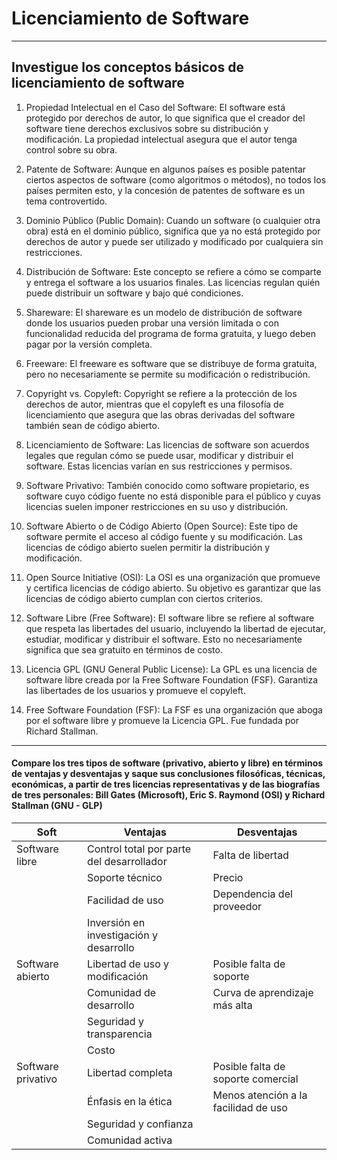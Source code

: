 # Licenciamiento de Software
----
Investigue los conceptos básicos de licenciamiento de software
----
1. Propiedad Intelectual en el Caso del Software: El software está protegido por derechos de autor, lo que significa que el creador del software tiene derechos exclusivos sobre su distribución y modificación. La propiedad intelectual asegura que el autor tenga control sobre su obra.

2. Patente de Software: Aunque en algunos países es posible patentar ciertos aspectos de software (como algoritmos o métodos), no todos los países permiten esto, y la concesión de patentes de software es un tema controvertido.

3. Dominio Público (Public Domain): Cuando un software (o cualquier otra obra) está en el dominio público, significa que ya no está protegido por derechos de autor y puede ser utilizado y modificado por cualquiera sin restricciones.

4. Distribución de Software: Este concepto se refiere a cómo se comparte y entrega el software a los usuarios finales. Las licencias regulan quién puede distribuir un software y bajo qué condiciones.

5. Shareware: El shareware es un modelo de distribución de software donde los usuarios pueden probar una versión limitada o con funcionalidad reducida del programa de forma gratuita, y luego deben pagar por la versión completa.

6. Freeware: El freeware es software que se distribuye de forma gratuita, pero no necesariamente se permite su modificación o redistribución.

7. Copyright vs. Copyleft: Copyright se refiere a la protección de los derechos de autor, mientras que el copyleft es una filosofía de licenciamiento que asegura que las obras derivadas del software también sean de código abierto.

8. Licenciamiento de Software: Las licencias de software son acuerdos legales que regulan cómo se puede usar, modificar y distribuir el software. Estas licencias varían en sus restricciones y permisos.

9. Software Privativo: También conocido como software propietario, es software cuyo código fuente no está disponible para el público y cuyas licencias suelen imponer restricciones en su uso y distribución.

10. Software Abierto o de Código Abierto (Open Source): Este tipo de software permite el acceso al código fuente y su modificación. Las licencias de código abierto suelen permitir la distribución y modificación.

11. Open Source Initiative (OSI): La OSI es una organización que promueve y certifica licencias de código abierto. Su objetivo es garantizar que las licencias de código abierto cumplan con ciertos criterios.

12. Software Libre (Free Software): El software libre se refiere al software que respeta las libertades del usuario, incluyendo la libertad de ejecutar, estudiar, modificar y distribuir el software. Esto no necesariamente significa que sea gratuito en términos de costo.

13. Licencia GPL (GNU General Public License): La GPL es una licencia de software libre creada por la Free Software Foundation (FSF). Garantiza las libertades de los usuarios y promueve el copyleft.

14. Free Software Foundation (FSF): La FSF es una organización que aboga por el software libre y promueve la Licencia GPL. Fue fundada por Richard Stallman.

----
#### Compare los tres tipos de software (privativo, abierto y libre) en términos de ventajas y desventajas y saque sus conclusiones filosóficas, técnicas, económicas, a partir de tres licencias representativas y de las biografías de tres personales: Bill Gates (Microsoft), Eric S. Raymond (OSI) y Richard Stallman (GNU - GLP)

| Soft      | Ventajas | Desventajas |
| --------- | --------- | ----- |
| Software libre | Control total por parte del desarrollador | Falta de libertad |
|  | Soporte técnico | Precio |
|  | Facilidad de uso | Dependencia del proveedor |
|  | Inversión en investigación y desarrollo |  |
| Software abierto | Libertad de uso y modificación | Posible falta de soporte |
|  | Comunidad de desarrollo | Curva de aprendizaje más alta |
|  | Seguridad y transparencia |  |
|  | Costo |  |
| Software privativo | Libertad completa | Posible falta de soporte comercial |   
|  | Énfasis en la ética | Menos atención a la facilidad de uso |
|  | Seguridad y confianza |  |
|  | Comunidad activa |  |



